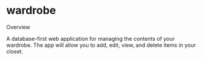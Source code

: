 # wardrobe

Overview

A database-first web application for managing the contents of your wardrobe. 
The app will allow you to add, edit, view, and delete items in your closet.
